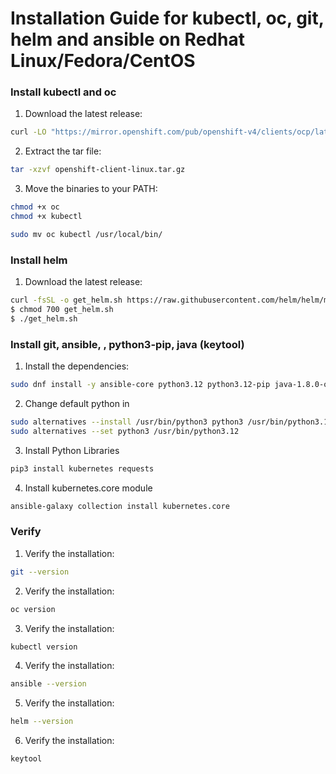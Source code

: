 Installation Guide for kubectl, oc, git, helm and ansible on Redhat Linux/Fedora/CentOS
===============================================================================

### Install kubectl and oc
1. Download the latest release:
```sh
curl -LO "https://mirror.openshift.com/pub/openshift-v4/clients/ocp/latest/openshift-client-linux.tar.gz"
```

2. Extract the tar file:
```sh
tar -xzvf openshift-client-linux.tar.gz
```

3. Move the binaries to your PATH:
```sh
chmod +x oc 
chmod +x kubectl

sudo mv oc kubectl /usr/local/bin/
```

### Install helm

1. Download the latest release:

```sh
curl -fsSL -o get_helm.sh https://raw.githubusercontent.com/helm/helm/main/scripts/get-helm-3
$ chmod 700 get_helm.sh
$ ./get_helm.sh
```

### Install git, ansible, , python3-pip, java (keytool)
1. Install the dependencies:
```sh
sudo dnf install -y ansible-core python3.12 python3.12-pip java-1.8.0-openjdk.x86_64
```

2. Change default python in 
```sh
sudo alternatives --install /usr/bin/python3 python3 /usr/bin/python3.12 1
sudo alternatives --set python3 /usr/bin/python3.12
```

3. Install Python Libraries
```sh
pip3 install kubernetes requests
```

4. Install kubernetes.core module
```sh
ansible-galaxy collection install kubernetes.core
```


### Verify

1. Verify the installation:
```sh
git --version
```

2. Verify the installation:
```sh
oc version
```

3. Verify the installation:
```sh
kubectl version
```

4. Verify the installation:
```sh
ansible --version
```

5. Verify the installation:
```sh
helm --version
```

6. Verify the installation:
```sh
keytool
```